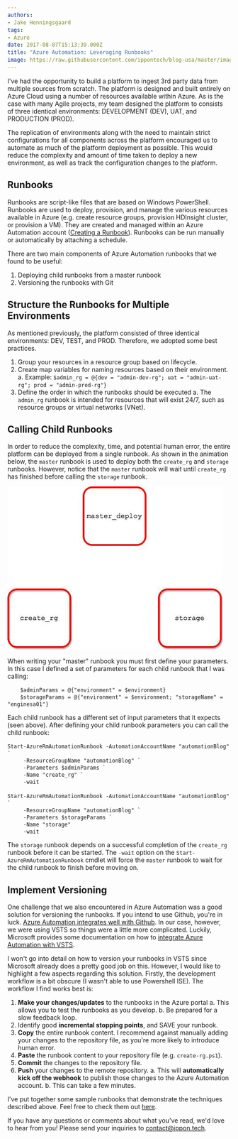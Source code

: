 ```yaml
---
authors:
- Jake Henningsgaard
tags:
- Azure
date: 2017-08-07T15:13:39.000Z
title: "Azure Automation: Leveraging Runbooks"
image: https://raw.githubusercontent.com/ippontech/blog-usa/master/images/2017/08/Azure-Automation--Leveraging-Runbooks-Blog--1-.png
---
```


I've had the opportunity to build a platform to ingest 3rd party data from multiple sources from scratch.  The platform is designed and built entirely on Azure Cloud using a number of resources available within Azure.  As is the case with many Agile projects, my team designed the platform to consists of three identical environments: DEVELOPMENT (DEV), UAT, and PRODUCTION (PROD).

The replication of environments along with the need to maintain strict configurations for all components across the platform encouraged us to automate as much of the platform deployment as possible.  This would reduce the complexity and amount of time taken to deploy a new environment, as well as track the configuration changes to the platform.

## Runbooks
Runbooks are script-like files that are based on Windows PowerShell.  Runbooks are used to deploy, provision, and manage the various resources available in Azure (e.g. create resource groups, provision HDInsight cluster, or provision a VM). They are created and managed within an Azure Automation account ([Creating a Runbook](https://docs.microsoft.com/en-us/azure/automation/automation-creating-importing-runbook)).  Runbooks can be run manually or automatically by attaching a schedule.

There are two main components of Azure Automation runbooks that we found to be useful:

1. Deploying child runbooks from a master runbook
2. Versioning the runbooks with Git

## Structure the Runbooks for Multiple Environments
As mentioned previously, the platform consisted of three identical environments: DEV, TEST, and PROD.  Therefore, we adopted some best practices.

1. Group your resources in a resource group based on lifecycle.
2. Create map variables for naming resources based on their environment.
a.  Example: `$admin_rg = @{dev = "admin-dev-rg"; uat = "admin-uat-rg"; prod = "admin-prod-rg"}`
3. Define the order in which the runbooks should be executed
a. The `admin_rg` runbook is intended for resources that will exist 24/7, such as resource groups or virtual networks (VNet).

## Calling Child Runbooks
In order to reduce the complexity, time, and potential human error, the entire platform can be deployed from a single runbook.  As shown in the animation below, the `master` runbook is used to deploy both the `create_rg` and `storage` runbooks.  However, notice that the `master` runbook will wait until `create_rg` has finished before calling the `storage` runbook.

![](https://raw.githubusercontent.com/ippontech/blog-usa/master/images/2017/07/runbooks.gif)

When writing your "master" runbook you must first define your parameters.  In this case I defined a set of parameters for each child runbook that I was calling:

```text
    $adminParams = @{"environment" = $environment}
    $storageParams = @{"environment" = $environment; "storageName" = "enginesa01"}
```
Each child runbook has a different set of input parameters that it expects (seen above).  After defining your child runbook parameters you can call the child runbook:

```text
Start-AzureRmAutomationRunbook -AutomationAccountName "automationBlog" `
     -ResourceGroupName "automationBlog" `
     -Parameters $adminParams `
     -Name "create_rg" `
     -wait

Start-AzureRmAutomationRunbook -AutomationAccountName "automationBlog" `
     -ResourceGroupName "automationBlog" `
     -Parameters $storageParams `
     -Name "storage"
     -wait
```
The `storage` runbook depends on a successful completion of the `create_rg` runbook before it can be started.  The `-wait` option on the `Start-AzureRmAutomationRunbook` cmdlet will force the `master` runbook to wait for the child runbook to finish before moving on.

## Implement Versioning
One challenge that we also encountered in Azure Automation was a good solution for versioning the runbooks.  If you intend to use Github, you're in luck. [Azure Automation integrates well with Github](https://docs.microsoft.com/en-us/azure/automation/automation-source-control-integration).  In our case, however, we were using VSTS so things were a little more complicated.  Luckily, Microsoft provides some documentation on how to [integrate Azure Automation with VSTS](https://docs.microsoft.com/en-us/azure/automation/automation-scenario-source-control-integration-with-vsts).

I won't go into detail on how to version your runbooks in VSTS since Microsoft already does a pretty good job on this.  However, I would like to highlight a few aspects regarding this solution.  Firstly, the development workflow is a bit obscure (I wasn't able to use Powershell ISE).  The workflow I find works best is:

1. **Make your changes/updates** to the runbooks in the Azure portal
a. This allows you to test the runbooks as you develop.
b. Be prepared for a slow feedback loop.
2. Identify good **incremental stopping points**, and SAVE your runbook.
3. **Copy** the entire runbook content. I recommend against manually adding your changes to the repository file, as you're more likely to introduce human error.
4. **Paste** the runbook content to your repository file (e.g. `create-rg.ps1`).
5. **Commit** the changes to the repository file.
6. **Push** your changes to the remote repository.
a. This will **automatically kick off the webhook** to publish those changes to the Azure Automation account.
b. This can take a few minutes.

I've put together some sample runbooks that demonstrate  the techniques described above.  Feel free to check them out [here](https://gist.github.com/jhennin/47d8e98e985137e36bbd94b8a8de4a4f).

If you have any questions or comments about what you've read, we'd love to hear from you! Please send your inquiries to [contact@ippon.tech](mailto:contact@ippon.tech).
